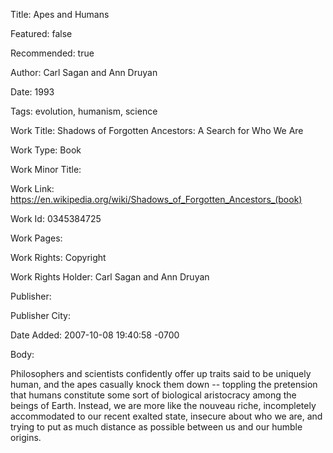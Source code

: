 Title: Apes and Humans

Featured: false

Recommended: true

Author: Carl Sagan and Ann Druyan

Date: 1993

Tags: evolution, humanism, science

Work Title: Shadows of Forgotten Ancestors: A Search for Who We Are

Work Type: Book

Work Minor Title:  

Work Link: https://en.wikipedia.org/wiki/Shadows_of_Forgotten_Ancestors_(book)

Work Id:  0345384725

Work Pages:  

Work Rights:  Copyright

Work Rights Holder:  Carl Sagan and Ann Druyan

Publisher:  

Publisher City:  

Date Added: 2007-10-08 19:40:58 -0700

Body:

Philosophers and scientists confidently offer up traits said to be uniquely human, and the apes casually knock them down -- toppling the pretension that humans constitute some sort of biological aristocracy among the beings of Earth. Instead, we are more like the nouveau riche, incompletely accommodated to our recent exalted state, insecure about who we are, and trying to put as much distance as possible between us and our humble origins.


